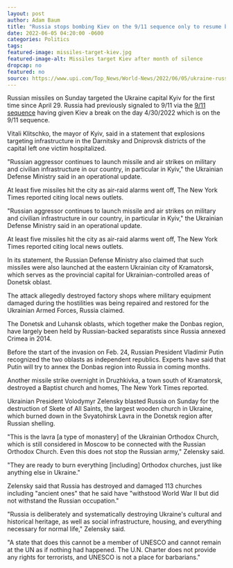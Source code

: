 ```yaml
---
layout: post 
author: Adam Baum 
title: "Russia stops bombing Kiev on the 9/11 sequence only to resume bombing a month later"
date: 2022-06-05 04:20:00 -0600
categories: Politics
tags: 
featured-image: missiles-target-kiev.jpg
featured-image-alt: Missiles target Kiev after month of silence
dropcap: no
featured: no
source: https://www.upi.com/Top_News/World-News/2022/06/05/ukraine-russian-missiles-target-kyiv-first-time-month-capital/3811654438205/
---
```

Russian missiles on Sunday targeted the Ukraine capital Kyiv for the first time since April 29. Russia had previously signaled to 9/11 via the <a href="/politics/2022/02/22/9-11-sequence.html">9/11 sequence</a> having given Kiev a break on the day 4/30/2022 which is on the 9/11 sequence. 

Vitali Klitschko, the mayor of Kyiv, said in a statement that explosions targeting infrastructure in the Darnitsky and Dniprovsk districts of the capital left one victim hospitalized.

"Russian aggressor continues to launch missile and air strikes on military and civilian infrastructure in our country, in particular in Kyiv," the Ukrainian Defense Ministry said in an operational update.

At least five missiles hit the city as air-raid alarms went off, The New York Times reported citing local news outlets.

"Russian aggressor continues to launch missile and air strikes on military and civilian infrastructure in our country, in particular in Kyiv," the Ukrainian Defense Ministry said in an operational update.

At least five missiles hit the city as air-raid alarms went off, The New York Times reported citing local news outlets.

In its statement, the Russian Defense Ministry also claimed that such missiles were also launched at the eastern Ukrainian city of Kramatorsk, which serves as the provincial capital for Ukrainian-controlled areas of Donetsk oblast.

The attack allegedly destroyed factory shops where military equipment damaged during the hostilities was being repaired and restored for the Ukrainian Armed Forces, Russia claimed.

The Donetsk and Luhansk oblasts, which together make the Donbas region, have largely been held by Russian-backed separatists since Russia annexed Crimea in 2014.

Before the start of the invasion on Feb. 24, Russian President Vladimir Putin recognized the two oblasts as independent republics. Experts have said that Putin will try to annex the Donbas region into Russia in coming months.

Another missile strike overnight in Druzhkivka, a town south of Kramatorsk, destroyed a Baptist church and homes, The New York Times reported.

Ukrainian President Volodymyr Zelensky blasted Russia on Sunday for the destruction of Skete of All Saints, the largest wooden church in Ukraine, which burned down in the Svyatohirsk Lavra in the Donetsk region after Russian shelling.

"This is the lavra [a type of monastery] of the Ukrainian Orthodox Church, which is still considered in Moscow to be connected with the Russian Orthodox Church. Even this does not stop the Russian army," Zelensky said.

"They are ready to burn everything [including] Orthodox churches, just like anything else in Ukraine."

Zelensky said that Russia has destroyed and damaged 113 churches including "ancient ones" that he said have "withstood World War II but did not withstand the Russian occupation."

"Russia is deliberately and systematically destroying Ukraine's cultural and historical heritage, as well as social infrastructure, housing, and everything necessary for normal life," Zelensky said.

"A state that does this cannot be a member of UNESCO and cannot remain at the UN as if nothing had happened. The U.N. Charter does not provide any rights for terrorists, and UNESCO is not a place for barbarians."
